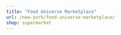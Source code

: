 ```yaml
---
title: "Food Universe Marketplace"
url: /new-york/food-universe-marketplace/
shop: supermarket
---
```

